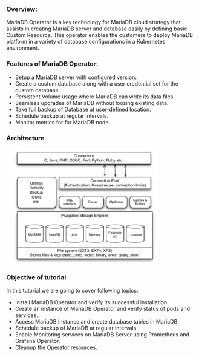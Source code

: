 ### Overview:

MariaDB Operator is a key technology for MariaDB cloud strategy that assists in creating MariaDB server and database easily by defining basic Custom Resource. This operator enables the customers to deploy MariaDB platform in a variety of database configurations in a Kubernetes environment. 

### Features of MariaDB Operator:

- Setup a MariaDB server with configured version.
- Create a custom database along with a user credential set for the custom database.
- Persistent Volume usage where MariaDB can write its data files.
- Seamless upgrades of MariaDB without loosing existing data.
- Take full backup of Database at user-defined location.
- Schedule backup at regular intervals.
- Monitor metrics for for MariaDB node.

### Architecture

![arch](../_images/maria-arch.png)


### Objective of tutorial

In this tutorial,we are going to cover following topics:

- Install MariaDB Operator and verify its successful installation.
- Create an instance of MariaDB Operator and verify status of pods and services.
- Access MariaDB Instance and create database tables in MariaDB.
- Schedule backup of MariaDB at regular intervals.
- Enable Monitoring services on MariaDB Server using Prometheus and Grafana Operator.
- Cleanup the Operator resources.
